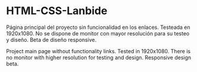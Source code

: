 # HTML-CSS-Lanbide
Página principal del proyecto sin funcionalidad en los enlaces.
Testeada en 1920x1080.
No se dispone de monitor con mayor resolución para su testeo y diseño.
Beta de diseño responsive.

Project main page without functionality links.
Tested in 1920x1080.
There is no monitor with higher resolution for testing and design.
Responsive design beta.

